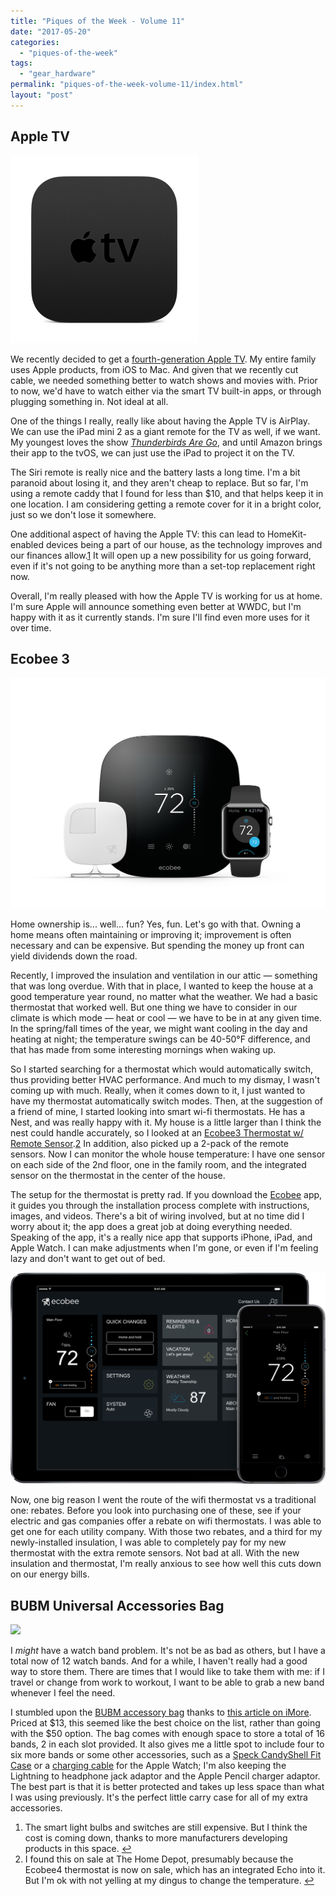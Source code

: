```yaml
---
title: "Piques of the Week - Volume 11"
date: "2017-05-20"
categories: 
  - "piques-of-the-week"
tags: 
  - "gear_hardware"
permalink: "piques-of-the-week-volume-11/index.html"
layout: "post"
---
```


## Apple TV

[![](images/IMG_0065.png)](https://www.nahumck.me/wp-content/uploads/2017/05/IMG_0065.png)

We recently decided to get a [fourth-generation Apple TV](https://store.apple.com/xc/product/APPLETV2 "Apple TV - Apple Store"). My entire family uses Apple products, from iOS to Mac. And given that we recently cut cable, we needed something better to watch shows and movies with. Prior to now, we'd have to watch either via the smart TV built-in apps, or through plugging something in. Not ideal at all.

One of the things I really, really like about having the Apple TV is AirPlay. We can use the iPad mini 2 as a giant remote for the TV as well, if we want. My youngest loves the show _[Thunderbirds Are Go](http://www.amazon.com/dp/B01LZDGBB8/?tag=nahumck-20 "Thunderbirds Are Go - Amazon")_, and until Amazon brings their app to the tvOS, we can just use the iPad to project it on the TV.

The Siri remote is really nice and the battery lasts a long time. I'm a bit paranoid about losing it, and they aren't cheap to replace. But so far, I'm using a remote caddy that I found for less than $10, and that helps keep it in one location. I am considering getting a remote cover for it in a bright color, just so we don't lose it somewhere.

One additional aspect of having the Apple TV: this can lead to HomeKit-enabled devices being a part of our house, as the technology improves and our finances allow.[1](#fn1) It will open up a new possibility for us going forward, even if it's not going to be anything more than a set-top replacement right now.

Overall, I'm really pleased with how the Apple TV is working for us at home. I'm sure Apple will announce something even better at WWDC, but I'm happy with it as it currently stands. I'm sure I'll find even more uses for it over time.

## Ecobee 3

![](images/Image-5-17-17-5-13-PM.png)

Home ownership is... well... fun? Yes, fun. Let's go with that. Owning a home means often maintaining or improving it; improvement is often necessary and can be expensive. But spending the money up front can yield dividends down the road.

Recently, I improved the insulation and ventilation in our attic — something that was long overdue. With that in place, I wanted to keep the house at a good temperature year round, no matter what the weather. We had a basic thermostat that worked well. But one thing we have to consider in our climate is which mode — heat or cool — we have to be in at any given time. In the spring/fall times of the year, we might want cooling in the day and heating at night; the temperature swings can be 40-50°F difference, and that has made from some interesting mornings when waking up.

So I started searching for a thermostat which would automatically switch, thus providing better HVAC performance. And much to my dismay, I wasn't coming up with much. Really, when it comes down to it, I just wanted to have my thermostat automatically switch modes. Then, at the suggestion of a friend of mine, I started looking into smart wi-fi thermostats. He has a Nest, and was really happy with it. My house is a little larger than I think the nest could handle accurately, so I looked at an [Ecobee3 Thermostat w/ Remote Sensor](http://www.amazon.com/dp/B00ZIRV39M/?tag=nahumck-20).[2](#fn2) In addition, also picked up a 2-pack of the remote sensors. Now I can monitor the whole house temperature: I have one sensor on each side of the 2nd floor, one in the family room, and the integrated sensor on the thermostat in the center of the house.

The setup for the thermostat is pretty rad. If you download the [Ecobee](https://itunes.apple.com/us/app/ecobee/id916985674?mt=8&uo=4&at=1001l4VZ "Ecobee on the App Store") app, it guides you through the installation process complete with instructions, images, and videos. There's a bit of wiring involved, but at no time did I worry about it; the app does a great job at doing everything needed. Speaking of the app, it's a really nice app that supports iPhone, iPad, and Apple Watch. I can make adjustments when I'm gone, or even if I'm feeling lazy and don't want to get out of bed.

![](images/Image-5-17-17-5-46-PM.png)

Now, one big reason I went the route of the wifi thermostat vs a traditional one: rebates. Before you look into purchasing one of these, see if your electric and gas companies offer a rebate on wifi thermostats. I was able to get one for each utility company. With those two rebates, and a third for my newly-installed insulation, I was able to completely pay for my new thermostat with the extra remote sensors. Not bad at all. With the new insulation and thermostat, I'm really anxious to see how well this cuts down on our energy bills.

## BUBM Universal Accessories Bag

![](images/Image-5-17-17-5-49-PM.png)

I _might_ have a watch band problem. It's not be as bad as others, but I have a total now of 12 watch bands. And for a while, I haven't really had a good way to store them. There are times that I would like to take them with me: if I travel or change from work to workout, I want to be able to grab a new band whenever I feel the need.

I stumbled upon the [BUBM accessory bag](http://www.amazon.com/dp/B01FC4H9X4/?tag=nahumck-20 "BUBM Universal Electronics Accessories Bag - Amazon.com") thanks to [this article on iMore](http://www.imore.com/best-way-organize-apple-watch-bands "Best Way to Organize Apple Watch Bands - iMore.com"). Priced at $13, this seemed like the best choice on the list, rather than going with the $50 option. The bag comes with enough space to store a total of 16 bands, 2 in each slot provided. It also gives me a little spot to include four to six more bands or some other accessories, such as a [Speck CandyShell Fit Case](http://www.speckproducts.com/apple/apple-watch-cases/apple-watch-42mm-cases/candyshell-fit-clear-apple-watch-42mm-cases/IW-42-CS-FIT-CL.html#start=4) or a [charging cable](http://www.amazon.com/dp/B012BN15LQ/?tag=nahumck-20 "Apple Watch Charging Cable (1m) - Amazon.com") for the Apple Watch; I'm also keeping the Lightning to headphone jack adaptor and the Apple Pencil charger adaptor. The best part is that it is better protected and takes up less space than what I was using previously. It's the perfect little carry case for all of my extra accessories.

1. The smart light bulbs and switches are still expensive. But I think the cost is coming down, thanks to more manufacturers developing products in this space. [↩](#ffn1)
2. I found this on sale at The Home Depot, presumably because the Ecobee4 thermostat is now on sale, which has an integrated Echo into it. But I'm ok with not yelling at my dingus to change the temperature. [↩](#ffn2)
